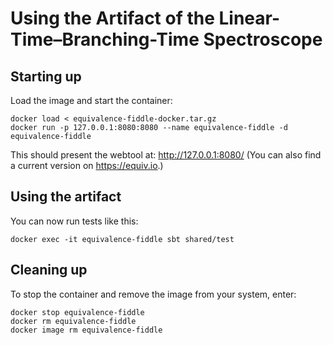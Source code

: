 # Using the Artifact of the Linear-Time–Branching-Time Spectroscope

## Starting up

Load the image and start the container:

```
docker load < equivalence-fiddle-docker.tar.gz
docker run -p 127.0.0.1:8080:8080 --name equivalence-fiddle -d equivalence-fiddle
```

This should present the webtool at: http://127.0.0.1:8080/ (You can also find a current version on https://equiv.io.)

## Using the artifact

You can now run tests like this:

```
docker exec -it equivalence-fiddle sbt shared/test
```

## Cleaning up

To stop the container and remove the image from your system, enter:

```
docker stop equivalence-fiddle
docker rm equivalence-fiddle
docker image rm equivalence-fiddle
```